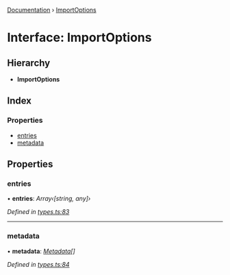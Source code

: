 [Documentation](../README.md) › [ImportOptions](importoptions.md)

# Interface: ImportOptions

## Hierarchy

* **ImportOptions**

## Index

### Properties

* [entries](importoptions.md#entries)
* [metadata](importoptions.md#metadata)

## Properties

###  entries

• **entries**: *Array‹[string, any]›*

*Defined in [types.ts:83](https://github.com/badbatch/cachemap/blob/f68b2bf/packages/core/src/types.ts#L83)*

___

###  metadata

• **metadata**: *[Metadata](metadata.md)[]*

*Defined in [types.ts:84](https://github.com/badbatch/cachemap/blob/f68b2bf/packages/core/src/types.ts#L84)*
